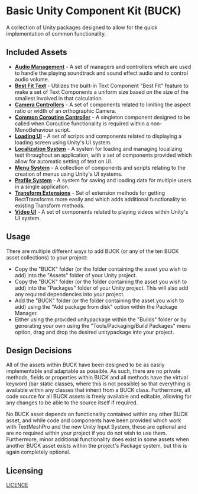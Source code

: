 # Basic Unity Component Kit (BUCK)
A collection of Unity packages designed to allow for the quick implementation of common functionality.

## Included Assets
- [**Audio Management**](Audio%20Management) - A set of managers and controllers which are used to handle the playing soundtrack and sound effect audio and to control audio volume.
- [**Best Fit Text**](Best%20Fit%20Text) - Utilizes the built-in Text Component "Best Fit" feature to make a set of Text Components a uniform size based on the size of the smallest involved in that calculation.
- [**Camera Controllers**](Camera%20Controllers) - A set of components related to limiting the aspect ratio or width of an orthographic Camera.
- [**Common Coroutine Controller**](Common%20Coroutine%20Controller) - A singleton component designed to be called when Coroutine functionality is required within a non-MonoBehaviour script.
- [**Loading UI**](Loading%20UI) - A set of scripts and components related to displaying a loading screen using Unity's UI system.
- [**Localization System**](Localization%20System) - A system for loading and managing localizing text throughout an application, with a set of components provided which allow for automatic setting of text on UI.
- [**Menu System**](Menu%20System) - A collection of components and scripts relating to the creation of menus using Unity's UI systems.
- [**Profile System**](Profile%20System) - A system for saving and loading data for multiple users in a single application.
- [**Transform Extensions**](Transform%20Extensions) - Set of extension methods for getting RectTransforms more easily and which adds additional functionality to existing Transform methods.
- [**Video UI**](Video%20UI) - A set of components related to playing videos within Unity's UI system.

## Usage
There are multiple different ways to add BUCK (or any of the ten BUCK asset collections) to your project:
- Copy the "BUCK" folder (or the folder containing the asset you wish to add) into the "Assets" folder of your Unity project.
- Copy the "BUCK" folder (or the folder containing the asset you wish to add) into the "Packages" folder of your Unity project. This will also add any required dependencies into your project.
- Add the "BUCK" folder (or the folder containing the asset you wish to add) using the "Add package from disk" option within the Package Manager.
- Either using the provided unitypackage within the "Builds" folder or by generating your own using the "Tools/Packaging/Build Packages" menu option, drag and drop the desired unitypackage into your project.

## Design Decisions
All of the assets within BUCK have been designed to be as easily implementable and adaptable as possible. As such, there are no private methods, fields or properties within BUCK and all methods have the virtual keyword (bar static classes, where this is not possible) so that everything is available within any classes that inherit from a BUCK class. Furthermore, all code source for all BUCK assets is freely available and editable, allowing for any changes to be able to the source itself if required.

No BUCK asset depends on functionality contained within any other BUCK asset, and while code and components have been provided which work with TextMeshPro and the new Unity Input System, these are optional and are no required within your project if you do not wish to use them. Furthermore, minor additional functionality does exist in some assets when another BUCK asset exists within the project's Package system, but this is again completely optional.

## Licensing
[LICENCE](License.md)